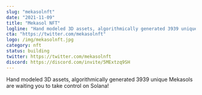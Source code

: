 ```yaml
---
slug: "mekasolnft"
date: "2021-11-09"
title: "Mekasol NFT"
logline: "Hand modeled 3D assets, algorithmically generated 3939 unique Mekasols are waiting you to take control on Solana!"
cta: "https://twitter.com/mekasolnft"
logo: /img/mekasolnft.jpg
category: nft
status: building
twitter: https://twitter.com/mekasolnft
discord: https://discord.com/invite/5MExtzq9SH
---
```


Hand modeled 3D assets, algorithmically generated 3939 unique Mekasols are waiting you to take control on Solana!
